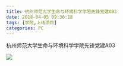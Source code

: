 ```yaml
---
title: 杭州师范大学生命与环境科学学院先锋党建A03
date: 2018-04-05 09:30:18
tags: [学院,上线项目]
categories: PC
---
```


杭州师范大学生命与环境科学学院先锋党建A03

![](http://7xrlyl.com1.z0.glb.clouddn.com/20171030%E6%9D%AD%E5%B7%9E%E5%B8%88%E8%8C%83%E5%A4%A7%E5%AD%A6%E7%94%9F%E5%91%BD%E4%B8%8E%E7%8E%AF%E5%A2%83%E7%A7%91%E5%AD%A6%E5%AD%A6%E9%99%A2%E5%85%88%E9%94%8B%E5%85%9A%E5%BB%BAA03.jpg-athene)


